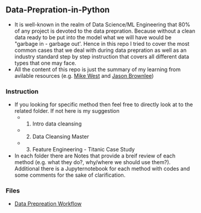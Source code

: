 ## Data-Prepration-in-Python
* It is well-known in the realm of Data Science/ML Engineering that 80% of any project is devoted to the data prepration. Because without a clean data ready to be put into the model what we will have would be "garbage in - garbage out'. Hence in this repo I tried to cover the most common cases that we deal with during data prepration as well as an industry standard step by step instruction that covers all different data types that one may face. 
* All the content of this repo is just the summary of my learning from avilable resources (e.g. [Mike West](https://www.logikbot.com/) and [Jason Brownlee](https://machinelearningmastery.com/))  

### Instruction
* If you looking for specific method then feel free to directly look at to the related folder. If not here is my suggestion
  + 1. Intro data cleansing
  + 2. Data Cleansing Master
  + 3. Feature Engineering - Titanic Case Study
* In each folder there are Notes that provide a breif review of each method (e.g. what they do?, why/where we should use them?). Additional there is a Jupyternotebook for each method with codes and some comments for the sake of clarification.

### Files
* [Data Prepreation Workflow](https://github.com/behzad1195/Data-Prepration-in-Python/blob/master/ML%20Workflow.pdf) 

